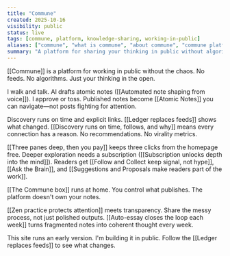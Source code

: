 ```yaml
---
title: "Commune"
created: 2025-10-16
visibility: public
status: live
tags: [commune, platform, knowledge-sharing, working-in-public]
aliases: ["commune", "what is commune", "about commune", "commune platform"]
summary: "A platform for sharing your thinking in public without algorithmic feeds. Voice capture flows into atomic notes, readers navigate via explicit links, and depth-gating protects attention."
---
```


[[Commune]] is a platform for working in public without the chaos. No feeds. No algorithms. Just your thinking in the open.

I walk and talk. AI drafts atomic notes ([[Automated note shaping from voice]]). I approve or toss. Published notes become [[Atomic Notes]] you can navigate—not posts fighting for attention.

Discovery runs on time and explicit links. [[Ledger replaces feeds]] shows what changed. [[Discovery runs on time, follows, and why]] means every connection has a reason. No recommendations. No virality metrics.

[[Three panes deep, then you pay]] keeps three clicks from the homepage free. Deeper exploration needs a subscription ([[Subscription unlocks depth into the mind]]). Readers get [[Follow and Collect keep signal, not hype]], [[Ask the Brain]], and [[Suggestions and Proposals make readers part of the work]].

[[The Commune box]] runs at home. You control what publishes. The platform doesn't own your notes.

[[Zen practice protects attention]] meets transparency. Share the messy process, not just polished outputs. [[Auto-essay closes the loop each week]] turns fragmented notes into coherent thought every week.

This site runs an early version. I'm building it in public. Follow the [[Ledger replaces feeds]] to see what changes.

